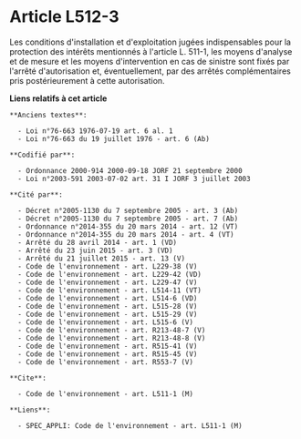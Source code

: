 # Article L512-3

Les conditions d'installation et d'exploitation jugées indispensables pour la protection des intérêts mentionnés à l'article
L. 511-1, les moyens d'analyse et de mesure et les moyens d'intervention en cas de sinistre sont fixés par l'arrêté
d'autorisation et, éventuellement, par des arrêtés complémentaires pris postérieurement à cette autorisation.

**Liens relatifs à cet article**

	**Anciens textes**:

	  - Loi n°76-663 1976-07-19 art. 6 al. 1
	  - Loi n°76-663 du 19 juillet 1976 - art. 6 (Ab)

	**Codifié par**:

	  - Ordonnance 2000-914 2000-09-18 JORF 21 septembre 2000
	  - Loi n°2003-591 2003-07-02 art. 31 I JORF 3 juillet 2003

	**Cité par**:

	  - Décret n°2005-1130 du 7 septembre 2005 - art. 3 (Ab)
	  - Décret n°2005-1130 du 7 septembre 2005 - art. 7 (Ab)
	  - Ordonnance n°2014-355 du 20 mars 2014 - art. 12 (VT)
	  - Ordonnance n°2014-355 du 20 mars 2014 - art. 4 (VT)
	  - Arrêté du 28 avril 2014 - art. 1 (VD)
	  - Arrêté du 23 juin 2015 - art. 3 (VD)
	  - Arrêté du 21 juillet 2015 - art. 13 (V)
	  - Code de l'environnement - art. L229-38 (V)
	  - Code de l'environnement - art. L229-42 (VD)
	  - Code de l'environnement - art. L229-47 (V)
	  - Code de l'environnement - art. L514-11 (VT)
	  - Code de l'environnement - art. L514-6 (VD)
	  - Code de l'environnement - art. L515-28 (V)
	  - Code de l'environnement - art. L515-29 (V)
	  - Code de l'environnement - art. L515-6 (V)
	  - Code de l'environnement - art. R213-48-7 (V)
	  - Code de l'environnement - art. R213-48-8 (V)
	  - Code de l'environnement - art. R515-41 (V)
	  - Code de l'environnement - art. R515-45 (V)
	  - Code de l'environnement - art. R553-7 (V)

	**Cite**:

	  - Code de l'environnement - art. L511-1 (M)

	**Liens**:

	  - SPEC_APPLI: Code de l'environnement - art. L511-1 (M)

